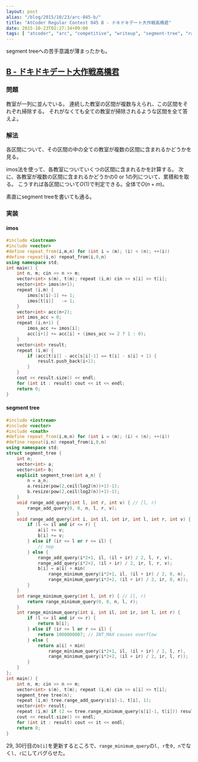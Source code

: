 ```yaml
---
layout: post
alias: "/blog/2015/10/23/arc-045-b/"
title: "AtCoder Regular Contest 045 B - ドキドキデート大作戦高橋君"
date: 2015-10-23T02:27:34+09:00
tags: [ "atcoder", "arc", "competitive", "writeup", "segment-tree", "range-add-query", "range-minimum-query", "imos", "cumulative-sum" ]
---
```


segment treeへの苦手意識が薄まったかも。

<!-- more -->

## [B - ドキドキデート大作戦高橋君](https://beta.atcoder.jp/contests/arc045/tasks/arc045_b)

### 問題

教室が一列に並んでいる。
連続した教室の区間が複数与えられ、この区間をそれぞれ掃除する。
それがなくても全ての教室が掃除されるような区間を全て答えよ。

### 解法

各区間について、その区間の中の全ての教室が複数の区間に含まれるかどうかを見る。

imos法を使って、各教室についていくつの区間に含まれるかを計算する。
次に、各教室が複数の区間に含まれるかどうかの$0$ or $1$の列について、累積和を取る。
こうすれば各区間について$O(1)$で判定できる。全体で$O(n + m)$。

素直にsegment treeを書いても通る。

### 実装

#### imos

``` c++
#include <iostream>
#include <vector>
#define repeat_from(i,m,n) for (int i = (m); (i) < (n); ++(i))
#define repeat(i,n) repeat_from(i,0,n)
using namespace std;
int main() {
    int n, m; cin >> n >> m;
    vector<int> s(m), t(m); repeat (i,m) cin >> s[i] >> t[i];
    vector<int> imos(n+1);
    repeat (i,m) {
        imos[s[i]-1] += 1;
        imos[t[i]]   -= 1;
    }
    vector<int> acc(n+2);
    int imos_acc = 0;
    repeat (i,n+1) {
        imos_acc += imos[i];
        acc[i+1] += acc[i] + (imos_acc >= 2 ? 1 : 0);
    }
    vector<int> result;
    repeat (i,m) {
        if (acc[t[i]] - acc[s[i]-1] == t[i] - s[i] + 1) {
            result.push_back(i+1);
        }
    }
    cout << result.size() << endl;
    for (int it : result) cout << it << endl;
    return 0;
}
```

#### segment tree

``` c++
#include <iostream>
#include <vector>
#include <cmath>
#define repeat_from(i,m,n) for (int i = (m); (i) < (n); ++(i))
#define repeat(i,n) repeat_from(i,0,n)
using namespace std;
struct segment_tree {
    int n;
    vector<int> a;
    vector<int> b;
    explicit segment_tree(int a_n) {
        n = a_n;
        a.resize(pow(2,ceil(log2(n))+1)-1);
        b.resize(pow(2,ceil(log2(n))+1)-1);
    }
    void range_add_query(int l, int r, int v) { // [l, r)
        range_add_query(0, 0, n, l, r, v);
    }
    void range_add_query(int i, int il, int ir, int l, int r, int v) {
        if (l <= il and ir <= r) {
            a[i] += v;
            b[i] += v;
        } else if (ir <= l or r <= il) {
            // nop
        } else {
            range_add_query(i*2+1, il, (il + ir) / 2, l, r, v),
            range_add_query(i*2+2, (il + ir) / 2, ir, l, r, v);
            b[i] = a[i] + min(
                range_minimum_query(i*2+1, il, (il + ir) / 2, 0, n),
                range_minimum_query(i*2+2, (il + ir) / 2, ir, 0, n));
        }
    }
    int range_minimum_query(int l, int r) { // [l, r)
        return range_minimum_query(0, 0, n, l, r);
    }
    int range_minimum_query(int i, int il, int ir, int l, int r) {
        if (l <= il and ir <= r) {
            return b[i];
        } else if (ir <= l or r <= il) {
            return 1000000007; // INT_MAX causes overflow
        } else {
            return a[i] + min(
                range_minimum_query(i*2+1, il, (il + ir) / 2, l, r),
                range_minimum_query(i*2+2, (il + ir) / 2, ir, l, r));
        }
    }
};
int main() {
    int n, m; cin >> n >> m;
    vector<int> s(m), t(m); repeat (i,m) cin >> s[i] >> t[i];
    segment_tree tree(n);
    repeat (i,m) tree.range_add_query(s[i]-1, t[i], 1);
    vector<int> result;
    repeat (i,m) if (2 <= tree.range_minimum_query(s[i]-1, t[i])) result.push_back(i+1);
    cout << result.size() << endl;
    for (int it : result) cout << it << endl;
    return 0;
}
```

29, 30行目の`b[i]`を更新するところで、`range_minimum_query`の`l, r`を`0, n`でなく`l, r`にしてバグらせた。
